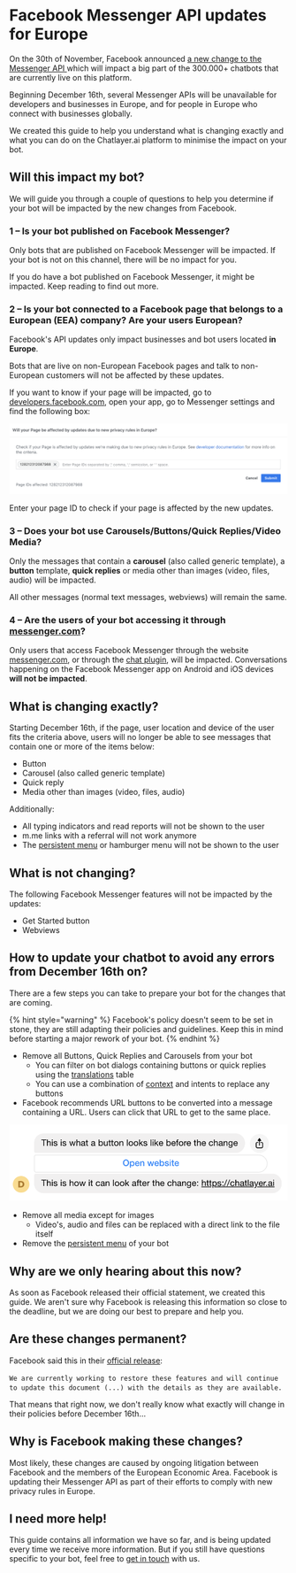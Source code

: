 # Facebook Messenger API updates for Europe

On the 30th of November, Facebook announced [a new change to the Messenger API ](https://developers.facebook.com/docs/messenger-platform/europe-updates/)which will impact a big part of the 300.000+ chatbots that are currently live on this platform.

Beginning December 16th, several Messenger APIs will be unavailable for developers and businesses in Europe, and for people in Europe who connect with businesses globally.

We created this guide to help you understand what is changing exactly and what you can do on the Chatlayer.ai platform to minimise the impact on your bot.

## Will this impact my bot?

We will guide you through a couple of questions to help you determine if your bot will be impacted by the new changes from Facebook.

### 1 – Is your bot published on Facebook Messenger?

Only bots that are published on Facebook Messenger will be impacted. If your bot is not on this channel, there will be no impact for you.

If you do have a bot published on Facebook Messenger, it might be impacted. Keep reading to find out more.

### 2 – Is your bot connected to a Facebook page that belongs to a European \(EEA\) company? Are your users European?

Facebook's API updates only impact businesses and bot users located **in Europe**. 

Bots that are live on non-European Facebook pages and talk to non-European customers will not be affected by these updates.

If you want to know if your page will be impacted, go to [developers.facebook.com](https://developers.facebook.com/), open your app, go to Messenger settings and find the following box:

![As you can see, our test page will be affected by the changes](../../.gitbook/assets/image%20%28352%29.png)

Enter your page ID to check if your page is affected by the new updates.

### 3 – Does your bot use Carousels/Buttons/Quick Replies/Video Media?

Only the messages that contain a **carousel** \(also called generic template\), a **button** template, **quick replies** or media other than images \(video, files, audio\) will be impacted. 

All other messages \(normal text messages, webviews\) will remain the same.

### 4 – Are the users of your bot accessing it through [messenger.com](https://messenger.com)?

Only users that access Facebook Messenger through the website [messenger.com](https://messenger.com), or through the [chat plugin](https://developers.facebook.com/docs/messenger-platform/discovery/facebook-chat-plugin/), will be impacted. Conversations happening on the Facebook Messenger app on Android and iOS devices **will not be impacted**.

## What is changing exactly?

Starting December 16th, if the page, user location and device of the user fits the criteria above, users will no longer be able to see messages that contain one or more of the items below:

* Button
* Carousel \(also called generic template\)
* Quick reply
* Media other than images \(video, files, audio\)

Additionally:

* All typing indicators and read reports will not be shown to the user
* m.me links with a referral will not work anymore
* The [persistent menu](./#persistent-menu) or hamburger menu will not be shown to the user

## What is not changing?

The following Facebook Messenger features will not be impacted by the updates:

* Get Started button
* Webviews

## **How to update your chatbot to avoid any errors from December 16th on?**

There are a few steps you can take to prepare your bot for the changes that are coming.

{% hint style="warning" %}
Facebook's policy doesn't seem to be set in stone, they are still adapting their policies and guidelines. Keep this in mind before starting a major rework of your bot.
{% endhint %}

* Remove all Buttons, Quick Replies and Carousels from your bot
  * You can filter on bot dialogs containing buttons or quick replies using the [translations](../../bot-answers/dialog-state/translations.md) table
  * You can use a combination of [context](../../understanding-users/using-context.md) and intents to replace any buttons
* Facebook recommends URL buttons to be converted into a message containing a URL. Users can click that URL to get to the same place.

![](../../.gitbook/assets/image%20%28353%29.png)

* Remove all media except for images
  * Video's, audio and files can be replaced with a direct link to the file itself
* Remove the [persistent menu](./#persistent-menu) of your bot

## **Why are we only hearing about this now?**

As soon as Facebook released their official statement, we created this guide. We aren't sure why Facebook is releasing this information so close to the deadline, but we are doing our best to prepare and help you.

## **Are these changes permanent?**

Facebook said this in their [official release](https://developers.facebook.com/docs/messenger-platform/europe-updates/): 

`We are currently working to restore these features and will continue to update this document (...) with the details as they are available.`

That means that right now, we don't really know what exactly will change in their policies before December 16th...

## **Why is Facebook making these changes?**

Most likely, these changes are caused by ongoing litigation between Facebook and the members of the European Economic Area. Facebook is updating their Messenger API as part of their efforts to comply with new privacy rules in Europe.

## I need more help!

This guide contains all information we have so far, and is being updated every time we receive more information. But if you still have questions specific to your bot, feel free to [get in touch](../../support/get-in-touch.md) with us.

